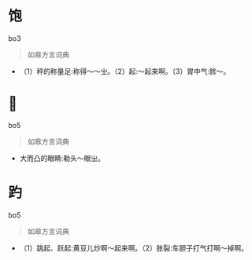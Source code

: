 # 饱
bo3
> 如皋方言词典
- （1）秤的称量足:称得～～㞢。（2）起:～起来啊。（3）胃中气:餩～。

# 𥄹
bo5
> 如皋方言词典
- 大而凸的眼睛:勒头～眼㞢。

# 趵
bo5
> 如皋方言词典
- （1）跳起、跃起:黄豆儿炒啊～起来啊。（2）胀裂:车胆子打气打啊～掉啊。
